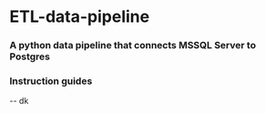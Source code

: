 # ETL-data-pipeline

### A python data pipeline that connects MSSQL Server to Postgres

### Instruction guides
-- dk
